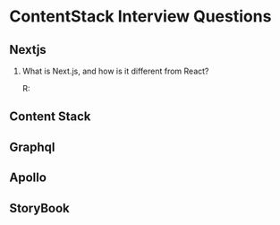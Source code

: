 # ContentStack Interview Questions

## Nextjs

1. What is Next.js, and how is it different from React?

   R:

## Content Stack

## Graphql

## Apollo

## StoryBook
